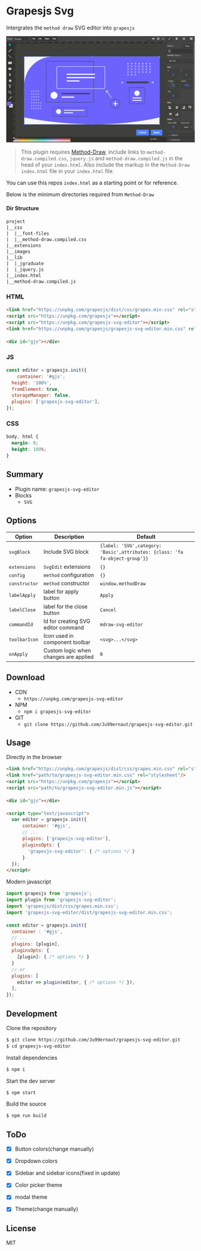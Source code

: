 # Grapesjs Svg 

Intergrates the `method draw` SVG editor into `grapesjs`

<div align="center">
  <img alt="demo.png" src="demo.png">
</div>

>This plugin requires [Method-Draw](https://github.com/methodofaction/Method-Draw), include links to `method-draw.compiled.css`, `jquery.js`  and `method-draw.compiled.js` in the head of your `index.html`. Also include the markup in the `Method-Draw` `index.html` file in your `index.html` file.

You can use this repos `index.html` as a starting point or for reference.

Below is the minimum directories required from `Method-Draw`

#### Dir Structure
```
project
|__css
|  |__font-files
|  |__method-draw.compiled.css
|__extensions
|__images
|__lib
|  |_jgraduate
|  |_jquery.js
|__index.html
|__method-draw.compiled.js
```


### HTML
```html
<link href="https://unpkg.com/grapesjs/dist/css/grapes.min.css" rel="stylesheet">
<script src="https://unpkg.com/grapesjs"></script>
<script src="https://unpkg.com/grapesjs-svg-editor"></script>
<link href="https://unpkg.com/grapesjs/grapesjs-svg-editor.min.css" rel="stylesheet">

<div id="gjs"></div>
```

### JS
```js
const editor = grapesjs.init({
	container: '#gjs',
  height: '100%',
  fromElement: true,
  storageManager: false,
  plugins: ['grapesjs-svg-editor'],
});
```

### CSS
```css
body, html {
  margin: 0;
  height: 100%;
}
```


## Summary

* Plugin name: `grapesjs-svg-editor`
* Blocks
    * `SVG`



## Options

| Option | Description | Default |
|-|-|-
| `svgBlock` | Include SVG block | `{label: 'SVG',category: 'Basic',attributes: {class: 'fa fa-object-group'}}` |
|`extensions`| `SvgEdit` extensions | `{}` |
|`config`| `method` configuration | `{}` |
|`constructor`| `method` constructor | `window.methodDraw` |
|`labelApply`| label for apply button | `Apply` |
|`labelClose`| label for the close button| `Cancel` |
|`commandId`| Id for creating SVG editor command | `mdraw-svg-editor` |
| `toolbarIcon` | Icon used in component toolbar | `<svg>...</svg>` |
| `onApply` | Custom logic when changes are applied | `0` | 



## Download

* CDN
  * `https://unpkg.com/grapesjs-svg-editor`
* NPM
  * `npm i grapesjs-svg-editor`
* GIT
  * `git clone https://github.com/Ju99ernaut/grapesjs-svg-editor.git`



## Usage

Directly in the browser
```html
<link href="https://unpkg.com/grapesjs/dist/css/grapes.min.css" rel="stylesheet"/>
<link href="path/to/grapesjs-svg-editor.min.css" rel="stylesheet"/>
<script src="https://unpkg.com/grapesjs"></script>
<script src="path/to/grapesjs-svg-editor.min.js"></script>

<div id="gjs"></div>

<script type="text/javascript">
  var editor = grapesjs.init({
      container: '#gjs',
      // ...
      plugins: ['grapesjs-svg-editor'],
      pluginsOpts: {
        'grapesjs-svg-editor': { /* options */ }
      }
  });
</script>
```

Modern javascript
```js
import grapesjs from 'grapesjs';
import plugin from 'grapesjs-svg-editor';
import 'grapesjs/dist/css/grapes.min.css';
import 'grapesjs-svg-editor/dist/grapesjs-svg-editor.min.css';

const editor = grapesjs.init({
  container : '#gjs',
  // ...
  plugins: [plugin],
  pluginsOpts: {
    [plugin]: { /* options */ }
  }
  // or
  plugins: [
    editor => plugin(editor, { /* options */ }),
  ],
});
```



## Development

Clone the repository

```sh
$ git clone https://github.com/Ju99ernaut/grapesjs-svg-editor.git
$ cd grapesjs-svg-editor
```

Install dependencies

```sh
$ npm i
```

Start the dev server

```sh
$ npm start
```

Build the source

```sh
$ npm run build
```

## ToDo 

- [x] Button colors(change manually)
- [x] Dropdown colors
- [x] Sidebar and sidebar icons(fixed in update)
- [x] Color picker theme
- [x] modal theme
- [x] Theme(change manually)


## License

MIT
